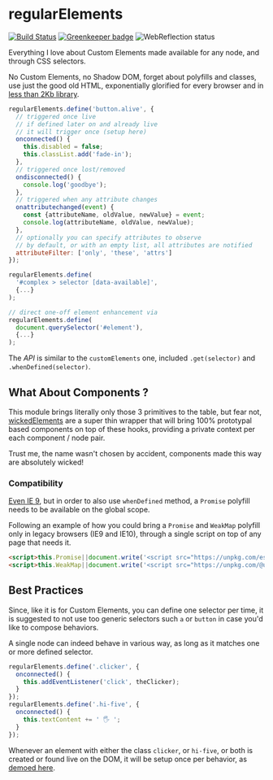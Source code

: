 # regularElements

[![Build Status](https://travis-ci.com/WebReflection/regular-elements.svg?branch=master)](https://travis-ci.com/WebReflection/regular-elements) [![Greenkeeper badge](https://badges.greenkeeper.io/WebReflection/regular-elements.svg)](https://greenkeeper.io/) ![WebReflection status](https://offline.report/status/webreflection.svg)


Everything I love about Custom Elements made available for any node, and through CSS selectors.

No Custom Elements, no Shadow DOM, forget about polyfills and classes, use just the good old HTML, exponentially glorified for every browser and in [less than 2Kb library](https://unpkg.com/regular-elements).

```js
regularElements.define('button.alive', {
  // triggered once live
  // if defined later on and already live
  // it will trigger once (setup here)
  onconnected() {
    this.disabled = false;
    this.classList.add('fade-in');
  },
  // triggered once lost/removed
  ondisconnected() {
    console.log('goodbye');
  },
  // triggered when any attribute changes
  onattributechanged(event) {
    const {attributeName, oldValue, newValue} = event;
    console.log(attributeName, oldValue, newValue);
  },
  // optionally you can specify attributes to observe
  // by default, or with an empty list, all attributes are notified
  attributeFilter: ['only', 'these', 'attrs']
});

regularElements.define(
  '#complex > selector [data-available]',
  {...}
);

// direct one-off element enhancement via
regularElements.define(
  document.querySelector('#element'),
  {...}
);
```

The _API_ is similar to the `customElements` one, included `.get(selector)` and `.whenDefined(selector)`.

## What About Components ?

This module brings literally only those 3 primitives to the table, but fear not, [wickedElements](https://github.com/WebReflection/wicked-elements) are a super thin wrapper that will bring 100% prototypal based components on top of these hooks, providing a private context per each component / node pair.

Trust me, the name wasn't chosen by accident, components made this way are absolutely wicked!

### Compatibility

[Even IE 9](https://webreflection.github.io/regular-elements/test/), but in order to also use `whenDefined` method, a `Promise` polyfill needs to be available on the global scope.

Following an example of how you could bring a `Promise` and `WeakMap` polyfill only in legacy browsers (IE9 and IE10), through a single script on top of any page that needs it.
```html
<script>this.Promise||document.write('<script src="https://unpkg.com/es6-promise@4.2.5/dist/es6-promise.auto.min.js"><\x2fscript>')</script>
<script>this.WeakMap||document.write('<script src="https://unpkg.com/@ungap/weakmap@0.1.4/min.js"><\x2fscript>')</script>
```

## Best Practices

Since, like it is for Custom Elements, you can define one selector per time,
it is suggested to not use too generic selectors such `a` or `button` in case you'd like to compose behaviors.

A single node can indeed behave in various way, as long as it matches one or more defined selector.

```js
regularElements.define('.clicker', {
  onconnected() {
    this.addEventListener('click', theClicker);
  }
});
regularElements.define('.hi-five', {
  onconnected() {
    this.textContent += ' 🖐 ';
  }
});
```

Whenever an element with either the class `clicker`, or `hi-five`, or both is created or found live on the DOM, it will be setup once per behavior, as [demoed here](https://webreflection.github.io/regular-elements/test/multi.html).
